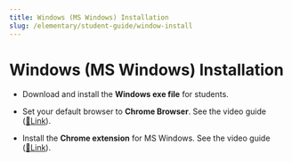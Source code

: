 ```yaml
---
title: Windows (MS Windows) Installation
slug: /elementary/student-guide/window-install
---
```


# Windows (MS Windows) Installation

- Download and install the **Windows exe file** for students.

- Set your default browser to **Chrome Browser**. See the video guide ([🔗Link](https://www.google.com/intl/ko_kr/chrome)).

- Install the **Chrome extension** for MS Windows. See the video guide ([🔗Link](hhttps://focuspang.com/_dn_.html#Google)).
